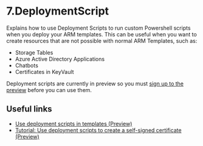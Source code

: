 # 7.DeploymentScript
Explains how to use Deployment Scripts to run custom Powershell scripts when you deploy your ARM templates. This can be useful when you want to create resources that are not possible with normal ARM Templates, such as: 
* Storage Tables
* Azure Active Directory Applications
* Chatbots
* Certificates in KeyVault

Deployment scripts are currently in preview so you must [sign up to the preview](https://aka.ms/armtemplatepreviews) before you can use them.

## Useful links
* [Use deployment scripts in templates (Preview)](https://docs.microsoft.com/en-us/azure/azure-resource-manager/templates/deployment-script-template)
* [Tutorial: Use deployment scripts to create a self-signed certificate (Preview)](https://docs.microsoft.com/en-us/azure/azure-resource-manager/templates/template-tutorial-deployment-script)

